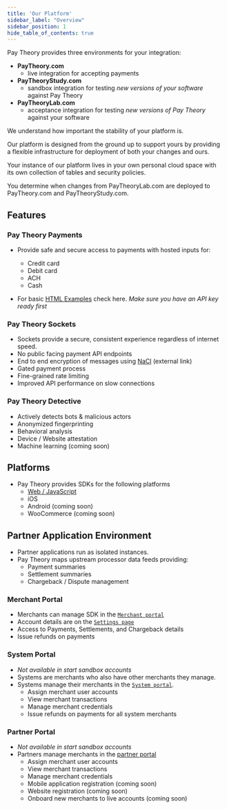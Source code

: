 ```yaml
---
title: 'Our Platform'
sidebar_label: "Overview"
sidebar_position: 1
hide_table_of_contents: true
---
```


Pay Theory provides three environments for your integration:

- **PayTheory.com**
  - live integration for accepting payments
- **PayTheoryStudy.com** 
  - sandbox integration for testing _new versions of your software_ against Pay Theory
- **PayTheoryLab.com**
  - acceptance integration for testing _new versions of Pay Theory_ against your software
 
We understand how important the stability of your platform is. 

Our platform is designed from the ground up to support yours by providing a flexible infrastructure for deployment of both your changes and ours.

Your instance of our platform lives in your own personal cloud space with its own collection of tables and security policies.

You determine when changes from PayTheoryLab.com are deployed to PayTheory.com and PayTheoryStudy.com.

## Features
### Pay Theory Payments

* Provide safe and secure access to payments with hosted inputs for:
  * Credit card
  * Debit card
  * ACH
  * Cash

* For basic [HTML Examples](https://austin.html.example.paytheory.com/index.html) check here. _Make sure you have an API key ready first_


### Pay Theory Sockets

* Sockets provide a secure, consistent experience regardless of internet speed.
* No public facing payment API endpoints
* End to end encryption of messages using [NaCl](https://nacl.cr.yp.to/) (external link)
* Gated payment process
* Fine-grained rate limiting
* Improved API performance on slow connections


### Pay Theory Detective

* Actively detects bots & malicious actors
* Anonymized fingerprinting
* Behavioral analysis
* Device / Website attestation
* Machine learning (coming soon)

## Platforms

-   Pay Theory provides SDKs for the following platforms
    -   [Web / JavaScript](../Main/OnlinePayments/Getting%20Started/Quickstart.mdx)
    -   iOS
    -   Android (coming soon)
    -   WooCommerce (coming soon)


## Partner Application Environment

-  Partner applications run as isolated instances.
-  Pay Theory maps upstream processor data feeds providing:
    - Payment summaries
    - Settlement summaries
    - Chargeback / Dispute management

### Merchant Portal
* Merchants can manage SDK in the [`Merchant portal`](https://austin.merchant.dashboard.paytheory.com/)
* Account details are on the [`Settings page`](https://austin.merchant.dashboard.paytheory.com/settings)
* Access to Payments, Settlements, and Chargeback details
* Issue refunds on payments

### System Portal
* _Not available in start sandbox accounts_
* Systems are merchants who also have other merchants they manage.
* Systems manage their merchants in the [`System portal`](https://PARTNER_NAME.system.dashboard.STAGE.com).
    - Assign merchant user accounts
    - View merchant transactions
    - Manage merchant credentials
    - Issue refunds on payments for all system merchants

### Partner Portal
* _Not available in start sandbox accounts_
* Partners manage merchants in the [partner portal](https://PARTNER_NAME.partner.dashboard.STAGE.com)
    - Assign merchant user accounts
    - View merchant transactions
    - Manage merchant credentials
    - Mobile application registration (coming soon)
    - Website registration (coming soon)
    - Onboard new merchants to live accounts (coming soon) 